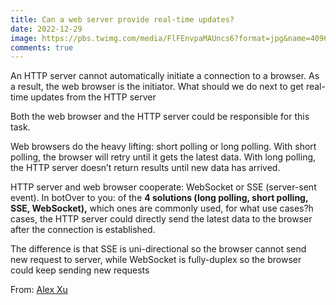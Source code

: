 ```yaml
---
title: Can a web server provide real-time updates?
date: 2022-12-29
image: https://pbs.twimg.com/media/FlFEnvpaMAUncs6?format=jpg&name=4096x4096
comments: true
---
```

An HTTP server cannot automatically initiate a connection to a browser. As a result, the web browser is the initiator. What should we do next to get real-time updates from the HTTP server

Both the web browser and the HTTP server could be responsible for this task.

Web browsers do the heavy lifting: short polling or long polling. With short polling, the browser will retry until it gets the latest data. With long polling, the HTTP server doesn’t return results until new data has arrived.

HTTP server and web browser cooperate: WebSocket or SSE (server-sent event). In botOver to you: of the **4 solutions (long polling, short polling, SSE, WebSocket),** which ones are commonly used, for what use cases?h cases, the HTTP server could directly send the latest data to the browser after the connection is established.

The difference is that SSE is uni-directional so the browser cannot send new request to server, while WebSocket is fully-duplex so the browser could keep sending new requests

F﻿rom: [Alex Xu](https://twitter.com/alexxubyte)